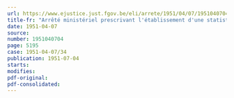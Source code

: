 ```yaml
---
url: https://www.ejustice.just.fgov.be/eli/arrete/1951/04/07/1951040704/justel
title-fr: "Arrêté ministériel prescrivant l'établissement d'une statistique trimestrielle de l'activité des conserveries de poisson (abrogé par AM 16-08-1956, art. 7)"
date: 1951-04-07
source:
number: 1951040704
page: 5195
case: 1951-04-07/34
publication: 1951-07-04
starts:
modifies:
pdf-original:
pdf-consolidated:
---
```


